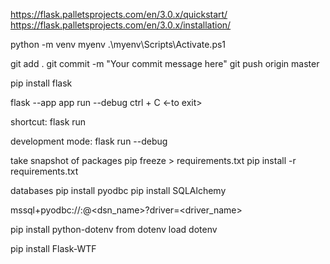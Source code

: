 https://flask.palletsprojects.com/en/3.0.x/quickstart/
https://flask.palletsprojects.com/en/3.0.x/installation/

python -m venv myenv
.\myenv\Scripts\Activate.ps1

git add .
git commit -m "Your commit message here"
git push origin master

pip install flask

flask --app app run --debug
ctrl + C <-to exit>

shortcut:
flask run

development mode:
flask run --debug

take snapshot of packages
pip freeze > requirements.txt
pip install -r requirements.txt

databases
pip install pyodbc
pip install SQLAlchemy

mssql+pyodbc://<username>:<password>@<dsn_name>?driver=<driver_name>

pip install python-dotenv
from dotenv load dotenv

pip install Flask-WTF